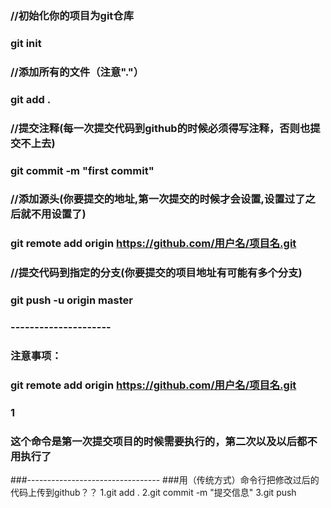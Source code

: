 ### //初始化你的项目为git仓库
### git init
### //添加所有的文件（注意"."）
### git add .
### //提交注释(每一次提交代码到github的时候必须得写注释，否则也提交不上去)
### git commit -m "first commit"
### //添加源头(你要提交的地址,第一次提交的时候才会设置,设置过了之后就不用设置了)
### git remote add origin https://github.com/用户名/项目名.git
### //提交代码到指定的分支(你要提交的项目地址有可能有多个分支)
### git push -u origin master
### --------------------- 
### 注意事项：
### 
### git remote add origin https://github.com/用户名/项目名.git
### 1
### 这个命令是第一次提交项目的时候需要执行的，第二次以及以后都不用执行了

###---------------------------------
###用（传统方式）命令行把修改过后的代码上传到github？？
1.git add .
2.git commit -m "提交信息"
3.git push
